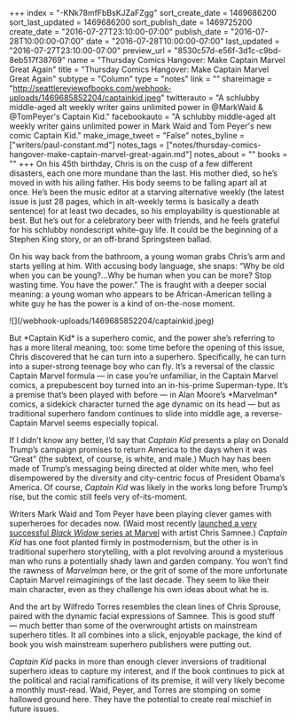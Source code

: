 +++
index = "-KNk78mfFbBsKJZaFZgg"
sort_create_date = 1469686200
sort_last_updated = 1469686200
sort_publish_date = 1469725200
create_date = "2016-07-27T23:10:00-07:00"
publish_date = "2016-07-28T10:00:00-07:00"
date = "2016-07-28T10:00:00-07:00"
last_updated = "2016-07-27T23:10:00-07:00"
preview_url = "8530c57d-e56f-3d1c-c9bd-8eb517f38769"
name = "Thursday Comics Hangover: Make Captain Marvel Great Again"
title = "Thursday Comics Hangover: Make Captain Marvel Great Again"
subtype = "Column"
type = "notes"
link = ""
shareimage = "http://seattlereviewofbooks.com/webhook-uploads/1469685852204/captainkid.jpeg"
twitterauto = "A schlubby middle-aged alt weekly writer gains unlimited power in @MarkWaid & @TomPeyer's Captain Kid."
facebookauto = "A schlubby middle-aged alt weekly writer gains unlimited power in Mark Waid and Tom Peyer's new comic Captain Kid."
make_image_tweet = "False"
notes_byline = ["writers/paul-constant.md"]
notes_tags = ["notes/thursday-comics-hangover-make-captain-marvel-great-again.md"]
notes_about = ""
books = ""
+++
On his 45th birthday, Chris is on the cusp of a few different disasters, each one more mundane than the last. His mother died, so he’s moved in with his ailing father. His body seems to be falling apart all at once. He’s been the music editor at a starving alternative weekly (the latest issue is just 28 pages, which in alt-weekly terms is basically a death sentence) for at least two decades, so his employability is questionable at best. But he’s out for a celebratory beer with friends, and he feels grateful for his schlubby nondescript white-guy life. It could be the beginning of a Stephen King story, or an off-brand Springsteen ballad.

On his way back from the bathroom, a young woman grabs Chris’s arm and starts yelling at him. With accusing body language, she snaps: “Why be old when you can be young?...Why be human when you can be more? Stop wasting time. You have the power.” The is fraught with a deeper social meaning: a young woman who appears to be African-American telling a white guy he has the power is a kind of on-the-nose moment.

<p class="image-left">![](/webhook-uploads/1469685852204/captainkid.jpeg)</p>But *Captain Kid* is a superhero comic, and the power she’s referring to has a more literal meaning, too: some time before the opening of this issue, Chris discovered that he can turn into a superhero. Specifically, he can turn into a super-strong teenage boy who can fly. It’s a reversal of the classic Captain Marvel formula — in case you’re unfamiliar, in the Captain Marvel comics, a prepubescent boy turned into an in-his-prime Superman-type.  It’s a premise that’s been played with before — in Alan Moore’s *Marvelman* comics, a sidekick character turned the age dynamic on its head — but as traditional superhero fandom continues to slide into middle age, a reverse-Captain Marvel seems especially topical.

If I didn’t know any better, I’d say that *Captain Kid* presents a play on Donald Trump’s campaign promises to return America to the days when it was “Great” (the subtext, of course, is white, and male.) Much hay has been made of Trump’s messaging being directed at older white men, who feel disempowered by the diversity and city-centric focus of President Obama’s America. Of course, *Captain Kid* was likely in the works long before Trump’s rise, but the comic still feels very of-its-moment.

Writers Mark Waid and Tom Peyer have been playing clever games with superheroes for decades now. (Waid most recently [launched a very successful *Black Widow* series at Marvel]( http://www.seattlereviewofbooks.com/notes/2016/03/03/thursday-comics-hangover-the-paper-chase/) with artist Chris Samnee.) *Captain Kid* has one foot planted firmly in postmodernism, but the other is in traditional superhero storytelling, with a plot revolving around a mysterious man who runs a potentially shady lawn and garden company. You won’t find the rawness of *Marvelman* here, or the grit of some of the more unfortunate Captain Marvel reimaginings of the last decade. They seem to like their main character, even as they challenge his own ideas about what he is.

And the art by Wilfredo Torres resembles the clean lines of Chris Sprouse, paired with the dynamic facial expressions of Samnee. This is good stuff — much better than some of the overwrought artists on mainstream superhero titles. It all combines into a slick, enjoyable package, the kind of book you wish mainstream superhero publishers were putting out.

*Captain Kid* packs in more than enough clever inversions of traditional superhero ideas to capture my interest, and if the book continues to pick at the political and racial ramifications of its premise, it will very likely become a monthly must-read. Waid, Peyer, and Torres are stomping on some hallowed ground here. They have the potential to create real mischief in future issues.
